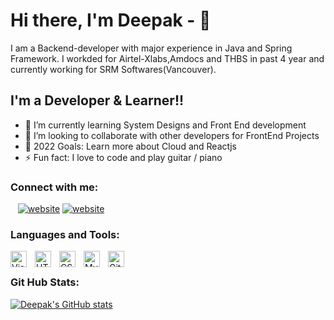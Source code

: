 

<!--
**drake7/drake7** is a ✨ _special_ ✨ repository because its `README.md` (this file) appears on your GitHub profile.

Here are some ideas to get you started:

- 🔭 I’m currently working on ...
- 🌱 I’m currently learning ...
- 👯 I’m looking to collaborate on ...
- 🤔 I’m looking for help with ...
- 💬 Ask me about ...
- 📫 How to reach me: ...
- 😄 Pronouns: ...
- ⚡ Fun fact: ...
-->

# Hi there, I'm Deepak - 👋 
I am a Backend-developer with major experience in Java and Spring Framework. I workded for Airtel-Xlabs,Amdocs and THBS in past 4 year and currently working for SRM Softwares(Vancouver).

## I'm a Developer & Learner!!

- 🌱 I’m currently learning System Designs and Front End development
- 👯 I’m looking to collaborate with other developers for FrontEnd Projects
- 🥅 2022 Goals: Learn more about Cloud and Reactjs
- ⚡ Fun fact: I love to code and play guitar / piano

### Connect with me:

&nbsp;&nbsp;
[![website](./img/linkedin-light.svg)](https://linkedin.com/in/deepak-kumar-bir#gh-light-mode-only)
[![website](./img/linkedin-dark.svg)](https://linkedin.com/in/deepak-kumar-bir#gh-dark-mode-only)
&nbsp;&nbsp;

### Languages and Tools:

<img align="left" alt="Visual Studio Code" width="26px" src="https://cdn.jsdelivr.net/gh/devicons/devicon/icons/vscode/vscode-original.svg" style="padding-right:10px;" />
<img align="left" alt="HTML5" width="26px" src="https://cdn.jsdelivr.net/gh/devicons/devicon/icons/html5/html5-original.svg" style="padding-right:10px;" />
<img align="left" alt="CSS3" width="26px" src="https://cdn.jsdelivr.net/gh/devicons/devicon/icons/css3/css3-original.svg" style="padding-right:10px;" />
<img align="left" alt="MySQL" width="26px" src="https://cdn.jsdelivr.net/gh/devicons/devicon/icons/mysql/mysql-original.svg" style="padding-right:10px;" />
<img align="left" alt="Git" width="26px" src="https://cdn.jsdelivr.net/gh/devicons/devicon/icons/git/git-original.svg" style="padding-right:10x;" />


&nbsp;&nbsp;

### Git Hub Stats:
[![Deepak's GitHub stats](https://github-readme-stats.vercel.app/api?username=drake7)](https://github.com/drake7/github-readme-stats)
